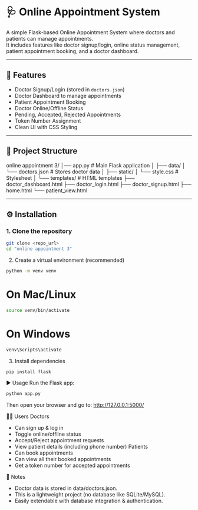 # 🩺 Online Appointment System

A simple Flask-based Online Appointment System where doctors and patients can manage appointments.  
It includes features like doctor signup/login, online status management, patient appointment booking, and a doctor dashboard.

---

## 🚀 Features

- Doctor Signup/Login (stored in `doctors.json`)
- Doctor Dashboard to manage appointments
- Patient Appointment Booking
- Doctor Online/Offline Status
- Pending, Accepted, Rejected Appointments
- Token Number Assignment
- Clean UI with CSS Styling

---

## 📂 Project Structure
online appointment 3/
│── app.py                # Main Flask application
│
├── data/
│   └── doctors.json       # Stores doctor data
│
├── static/
│   └── style.css          # Stylesheet
│
└── templates/             # HTML templates
    ├── doctor_dashboard.html
    ├── doctor_login.html
    ├── doctor_signup.html
    ├── home.html
    └── patient_view.html

---

## ⚙️ Installation

### 1. Clone the repository

```bash
git clone <repo_url>
cd "online appointment 3"
```

2. Create a virtual environment (recommended)
```bash
python -m venv venv
```
# On Mac/Linux
```bash
source venv/bin/activate
```
# On Windows
```bash
venv\Scripts\activate
```


3. Install dependencies
```bash
pip install flask
```
▶️ Usage
Run the Flask app:
```bash
python app.py
```
Then open your browser and go to:
http://127.0.0.1:5000/

👨‍💻 Users
Doctors
- Can sign up & log in
- Toggle online/offline status
- Accept/Reject appointment requests
- View patient details (including phone number)
Patients
- Can book appointments
- Can view all their booked appointments
- Get a token number for accepted appointments

📌 Notes
- Doctor data is stored in data/doctors.json.
- This is a lightweight project (no database like SQLite/MySQL).
- Easily extendable with database integration & authentication.
